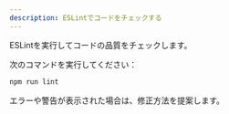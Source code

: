 ```yaml
---
description: ESLintでコードをチェックする
---
```


ESLintを実行してコードの品質をチェックします。

次のコマンドを実行してください：

```bash
npm run lint
```

エラーや警告が表示された場合は、修正方法を提案します。
